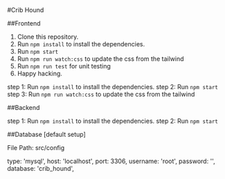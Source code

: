 #Crib Hound

##Frontend

1. Clone this repository.
2. Run `npm install` to install the dependencies.
3. Run `npm start`
4. Run `npm run watch:css` to update the css from the tailwind
5. Run `npm run test` for unit testing
6. Happy hacking.

step 1: Run `npm install` to install the dependencies.
step 2: Run `npm start`
step 3: Run `npm run watch:css` to update the css from the tailwind

##Backend

step 1: Run `npm install` to install the dependencies.
step 2: Run `npm start`

##Database [default setup]

File Path: src/config

type: 'mysql',
host: 'localhost',
port: 3306,
username: 'root',
password: '',
database: 'crib_hound',
